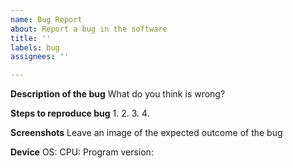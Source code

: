 ```yaml
---
name: Bug Report
about: Report a bug in the software
title: ''
labels: bug
assignees: ''

---
```


**Description of the bug**
What do you think is wrong?

**Steps to reproduce bug**
1.
2.
3.
4.

**Screenshots**
Leave an image of the expected outcome of the bug

**Device**
OS: 
CPU: 
Program version:
